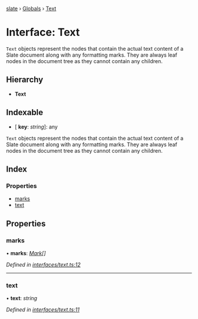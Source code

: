 [slate](../README.md) › [Globals](../globals.md) › [Text](text.md)

# Interface: Text

`Text` objects represent the nodes that contain the actual text content of a
Slate document along with any formatting marks. They are always leaf nodes in
the document tree as they cannot contain any children.

## Hierarchy

* **Text**

## Indexable

* \[ **key**: *string*\]: any

`Text` objects represent the nodes that contain the actual text content of a
Slate document along with any formatting marks. They are always leaf nodes in
the document tree as they cannot contain any children.

## Index

### Properties

* [marks](text.md#marks)
* [text](text.md#text)

## Properties

###  marks

• **marks**: *[Mark](mark.md)[]*

*Defined in [interfaces/text.ts:12](https://github.com/DamareYoh/slate/blob/26e8a411/packages/slate/src/interfaces/text.ts#L12)*

___

###  text

• **text**: *string*

*Defined in [interfaces/text.ts:11](https://github.com/DamareYoh/slate/blob/26e8a411/packages/slate/src/interfaces/text.ts#L11)*
